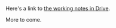 Here's a link to [the working notes in Drive](https://docs.google.com/a/gsa.gov/presentation/d/1mFsR-wsZqdJSy6UJf9sP0u8rFdwVbV2szcxsiXnPCPM/edit#slide=id.g7af2ead9e_125).

More to come.
